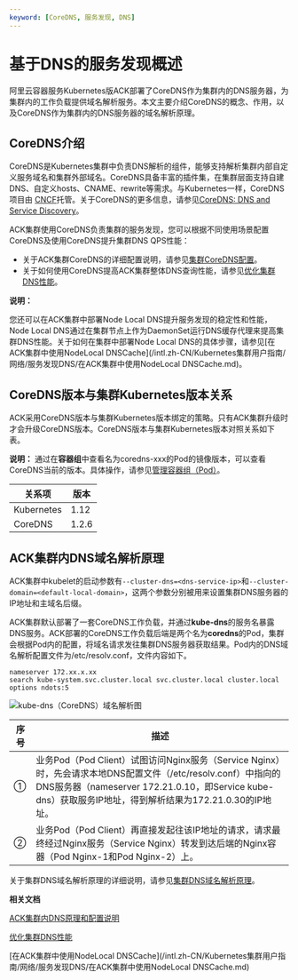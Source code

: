 ```yaml
---
keyword: [CoreDNS, 服务发现, DNS]
---
```


# 基于DNS的服务发现概述

阿里云容器服务Kubernetes版ACK部署了CoreDNS作为集群内的DNS服务器，为集群内的工作负载提供域名解析服务。本文主要介绍CoreDNS的概念、作用，以及CoreDNS作为集群内的DNS服务器的域名解析原理。

## CoreDNS介绍

CoreDNS是Kubernetes集群中负责DNS解析的组件，能够支持解析集群内部自定义服务域名和集群外部域名。CoreDNS具备丰富的插件集，在集群层面支持自建DNS、自定义hosts、CNAME、rewrite等需求。与Kubernetes一样，CoreDNS项目由 [CNCF](https://cncf.io/)托管。关于CoreDNS的更多信息，请参见[CoreDNS: DNS and Service Discovery](https://coredns.io/)。

ACK集群使用CoreDNS负责集群的服务发现，您可以根据不同使用场景配置CoreDNS及使用CoreDNS提升集群DNS QPS性能：

-   关于ACK集群CoreDNS的详细配置说明，请参见[集群CoreDNS配置](/intl.zh-CN/Kubernetes集群用户指南/网络/服务发现DNS/ACK集群内DNS原理和配置说明.md)。
-   关于如何使用CoreDNS提高ACK集群整体DNS查询性能，请参见[优化集群DNS性能](/intl.zh-CN/Kubernetes集群用户指南/网络/服务发现DNS/优化集群DNS性能.md)。

**说明：**

您还可以在ACK集群中部署Node Local DNS提升服务发现的稳定性和性能，Node Local DNS通过在集群节点上作为DaemonSet运行DNS缓存代理来提高集群DNS性能。关于如何在集群中部署Node Local DNS的具体步骤，请参见[在ACK集群中使用NodeLocal DNSCache](/intl.zh-CN/Kubernetes集群用户指南/网络/服务发现DNS/在ACK集群中使用NodeLocal DNSCache.md)。

## CoreDNS版本与集群Kubernetes版本关系

ACK采用CoreDNS版本与集群Kubernetes版本绑定的策略。只有ACK集群升级时才会升级CoreDNS版本。CoreDNS版本与集群Kubernetes版本对照关系如下表。

**说明：** 通过在**容器组**中查看名为coredns-xxx的Pod的镜像版本，可以查看CoreDNS当前的版本。具体操作，请参见[管理容器组（Pod）](/intl.zh-CN/Kubernetes集群用户指南/应用/工作负载/管理容器组（Pod）.md)。

|关系项|版本|
|---|--|
|Kubernetes|1.12|1.14|1.16|1.18|
|CoreDNS|1.2.6|1.3.1|1.6.2|1.6.7|

## ACK集群内DNS域名解析原理

ACK集群中kubelet的启动参数有`--cluster-dns=<dns-service-ip>`和`--cluster-domain=<default-local-domain>`，这两个参数分别被用来设置集群DNS服务器的IP地址和主域名后缀。

ACK集群默认部署了一套CoreDNS工作负载，并通过**kube-dns**的服务名暴露DNS服务。ACK部署的CoreDNS工作负载后端是两个名为**coredns**的Pod，集群会根据Pod内的配置，将域名请求发往集群DNS服务器获取结果。Pod内的DNS域名解析配置文件为/etc/resolv.conf，文件内容如下。

```
nameserver 172.xx.x.xx
search kube-system.svc.cluster.local svc.cluster.local cluster.local
options ndots:5
```

![kube-dns（CoreDNS）域名解析图](../images/p232986.png "DNS解析原理示例图")

|序号|描述|
|--|--|
|①|业务Pod（Pod Client）试图访问Nginx服务（Service Nginx）时，先会请求本地DNS配置文件（/etc/resolv.conf）中指向的DNS服务器（nameserver 172.21.0.10，即Service kube-dns）获取服务IP地址，得到解析结果为172.21.0.30的IP地址。|
|②|业务Pod（Pod Client）再直接发起往该IP地址的请求，请求最终经过Nginx服务（Service Nginx）转发到达后端的Nginx容器（Pod Nginx-1和Pod Nginx-2）上。|

关于集群DNS域名解析原理的详细说明，请参见[集群DNS域名解析原理](/intl.zh-CN/Kubernetes集群用户指南/网络/服务发现DNS/ACK集群内DNS原理和配置说明.md)。

**相关文档**  


[ACK集群内DNS原理和配置说明](/intl.zh-CN/Kubernetes集群用户指南/网络/服务发现DNS/ACK集群内DNS原理和配置说明.md)

[优化集群DNS性能](/intl.zh-CN/Kubernetes集群用户指南/网络/服务发现DNS/优化集群DNS性能.md)

[在ACK集群中使用NodeLocal DNSCache](/intl.zh-CN/Kubernetes集群用户指南/网络/服务发现DNS/在ACK集群中使用NodeLocal DNSCache.md)


